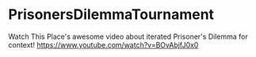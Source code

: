 # PrisonersDilemmaTournament
Watch This Place's awesome video about iterated Prisoner's Dilemma for context! https://www.youtube.com/watch?v=BOvAbjfJ0x0
